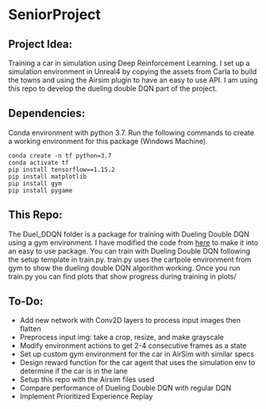 # SeniorProject

## Project Idea:
Training a car in simulation using Deep Reinforcement Learning. I set up a simulation environment in Unreal4 by copying the assets from Carla to build the towns and using the Airsim plugin to have an easy to use API. I am using this repo to develop the dueling double DQN part of the project.

## Dependencies:
Conda environment with python 3.7. Run the following commands to create a working environment for this package (Windows Machine).
```
conda create -n tf python=3.7
conda activate tf
pip install tensorflow==1.15.2
pip install matplotlib
pip install gym
pip install pygame
```

## This Repo:
The Duel_DDQN folder is a package for training with Dueling Double DQN using a gym environment. I have modified the code from [here](https://github.com/ChuaCheowHuan/reinforcement_learning/blob/master/DQN_variants/duel_DDQN/duelling_DDQN_cartpole.ipynb) to make it into an easy to use package. You can train with Dueling Double DQN following the setup template in train.py.
train.py uses the cartpole environment from gym to show the dueling double DQN algorithm working. Once you run train.py you can find plots that show progress during training in plots/

## To-Do:
- Add new network with Conv2D layers to process input images then flatten
- Preprocess input img: take a crop, resize, and make grayscale
- Modify environment actions to get 2-4 consecutive frames as a state
- Set up custom gym environment for the car in AirSim with similar specs
- Design reward function for the car agent that uses the simulation env to determine if the car is in the lane
- Setup this repo with the Airsim files used
- Compare performance of Dueling Double DQN with regular DQN
- Implement Prioritized Experience Replay


